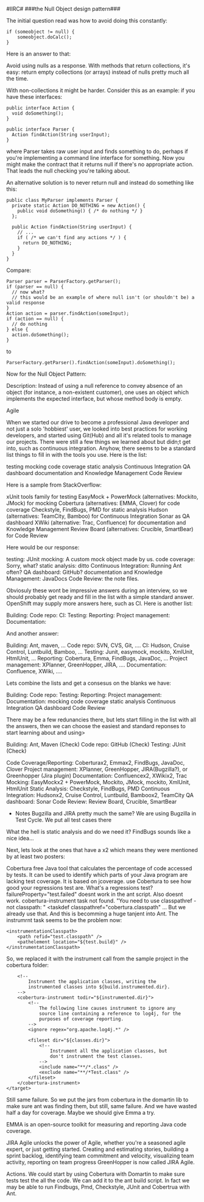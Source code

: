 

#IIRC#
###the Null Object design pattern###

The initial question read was how to avoid doing this constantly:
```
if (someobject != null) {
    someobject.doCalc();
}
```
Here is an answer to that:

Avoid using nulls as a response. With methods that return collections, it's easy: return empty collections (or arrays) instead of nulls pretty much all the time.

With non-collections it might be harder. Consider this as an example: if you have these interfaces:
```
public interface Action {
  void doSomething();
}

public interface Parser {
  Action findAction(String userInput);
}
```
where Parser takes raw user input and finds something to do, perhaps if you're implementing a command line interface for something. Now you might make the contract that it returns null if there's no appropriate action. That leads the null checking you're talking about.

An alternative solution is to never return null and instead do something like this:
```
public class MyParser implements Parser {
  private static Action DO_NOTHING = new Action() {
    public void doSomething() { /* do nothing */ }
  };

  public Action findAction(String userInput) {
    // ...
    if ( /* we can't find any actions */ ) {
      return DO_NOTHING;
    }
  }
}
```
Compare:
```
Parser parser = ParserFactory.getParser();
if (parser == null) {
  // now what?
  // this would be an example of where null isn't (or shouldn't be) a valid response
}
Action action = parser.findAction(someInput);
if (action == null) {
  // do nothing
} else {
  action.doSomething();
}
```
to
```
ParserFactory.getParser().findAction(someInput).doSomething();
```

Now for the Null Object Pattern:

Description: Instead of using a null reference to convey absence of an object (for instance, a non-existent customer), one uses an object which implements the expected interface, but whose method body is empty. 

Agile

When we started our drive to become a professional Java developer and not just a solo 'hobbiest' user, we looked into best practices for working developers, and started using Git(Hub) and all it's related tools to manage our projects.  There were still a few things we learned about but didn;t get into, such as continuous integration.  Anyhow, there seems to be a standard list things to fill in with the tools you use.  Here is the list:

testing
mocking
code coverage
static analysis
Continuous Integration
QA dashboard
documentation and Knowledge Management
Code Review

Here is a sample from StackOverflow:

xUnit tools family for testing
EasyMock + PowerMock (alternatives: Mockito, JMock) for mocking
Cobertura (alternatives: EMMA, Clover) for code coverage
Checkstyle, FindBugs, PMD for static analysis
Hudson (alternatives: TeamCity, Bamboo) for Continuous Integration
Sonar as QA dashboard
XWiki (alternative: Trac, Confluence) for documentation and Knowledge Management
Review Board (alternatives: Crucible, SmartBear) for Code Review

Here would be our response:

testing: JUnit
mocking: A custom mock object made by us.
code coverage:  Sorry, what?
static analysis: ditto
Continuous Integration: Running Ant often?
QA dashboard: GitHub?
documentation and Knowledge Management: JavaDocs
Code Review: the note files.

Obviosuly these wont be impressive answers during an interview, so we should probably get ready and fill in the list with a simple standard answer.  OpenShift may supply more answers here, such as CI.  Here is another list:

Building:
Code repo:
CI: 
Testing:
Reporting: 
Project management: 
Documentation: 

And another answer:

Building: Ant, maven, ...
Code repo: SVN, CVS, Git, ....
CI: Hudson, Cruise Control, Luntbuild, Bamboo, ...
Testing: Junit, easymock, mockito, XmlUnit, HtmlUnit, ...
Reporting: Cobertura, Emma, FindBugs, JavaDoc, ...
Project management: XPlanner, GreenHopper, JIRA, ....
Documentation: Confluence, XWiki, ....

Lets combine the lists and get a consesus on the blanks we have:

Building:
Code repo:
Testing:
Reporting: 
Project management: 
Documentation: 
mocking
code coverage
static analysis
Continuous Integration
QA dashboard
Code Review

There may be a few redunancies there, but lets start filling in the list with all the answers, then we can choose the easiest and standard reponses to start learning about and using>

Building: Ant, Maven (Check)
Code repo: GitHub (Check)
Testing: JUnit (Check)

Code Coverage/Reporting: Coberturax2, Emmax2, FindBugs, JavaDoc, Clover
Project management: XPlanner, GreenHopper, JIRA(Bugzilla?), or Greenhopper (Jira plugin)
Documentation: Confluencex2, XWikix2, Trac
Mocking: EasyMockx2 + PowerMock, Mockito, JMock, mockito, XmlUnit, HtmlUnit
Static Analysis: Checkstyle, FindBugs, PMD 
Continuous Integration: Hudsonx2, Cruise Control, Luntbuild, Bamboox2, TeamCity
QA dashboard: Sonar 
Code Review: Review Board, Crucible, SmartBear 

- Notes
Bugzilla and JIRA pretty much the same?
We are using Bugzilla in Test Cycle. We put all test cases there

What the hell is static analysis and do we need it?  FindBugs sounds like a nice idea...

Next, lets look at the ones that have a x2 which means they were mentioned by at least two posters:

Cobertura
free Java tool that calculates the percentage of code accessed by tests. It can be used to identify which parts of your Java program are lacking test coverage. It is based on jcoverage.
use Cobertura to see how good your
regressions test are. 
What's a regressions test?
failureProperty="test.failed" doesnt work in the ant script.
<sysproperty key="net.sourceforge.cobertura.datafile" file="${basedir}/cobertura.ser" />
Also doesnt work.
cobertura-instrument task not found.
"You need to use classpathref - not classpath: "
<taskdef classpathref="cobertura.classpath" ... 
But we already use that.  And this is becomming a huge tanjent into Ant.  The instrumrnt task seems to be the problem now:
<target name="instrument" depends="compile"> 
<cobertura-instrument todir="${instrumented.dir}">
    <includeclasses regex=".*" />
    <excludeclasses regex=".*\.Test.*" />

    <instrumentationClasspath>
        <path refid="test.classpath" />
        <pathelement location="${test.build}" />
    </instrumentationClasspath>
</cobertura-instrument>
</target> 

So, we replaced it with the instrument call from the sample project in the cobertura folder:

<target name="instrument" depends="init,compile">
		<!--
			Remove the coverage data file and any old instrumentation.
		-->
		<delete file="cobertura.ser"/>
		<delete dir="${instrumented.dir}" />

		<!--
			Instrument the application classes, writing the
			instrumented classes into ${build.instrumented.dir}.
		-->
		<cobertura-instrument todir="${instrumented.dir}">
			<!--
				The following line causes instrument to ignore any
				source line containing a reference to log4j, for the
				purposes of coverage reporting.
			-->
			<ignore regex="org.apache.log4j.*" />

			<fileset dir="${classes.dir}">
				<!--
					Instrument all the application classes, but
					don't instrument the test classes.
				-->
				<include name="**/*.class" />
				<exclude name="**/*Test.class" />
			</fileset>
		</cobertura-instrument>
	</target>
Still same failure.  So we put the jars from cobertura in the domartin lib to make sure ant was finding them, but still, same failure.  And we have wasted half a day for coverage.  Maybe we should give Emma a try.


EMMA is an open-source toolkit for measuring and reporting Java code coverage.

JIRA Agile unlocks the power of Agile, whether you're a seasoned agile expert, or just getting started.  Creating and estimating stories, building a sprint backlog, identifying team commitment and velocity, visualizing team activity, reporting on team progress
GreenHopper is now called JIRA Agile.


Actions.  We could start by using Cobertura with Domartin to make sure tests test the all the code.  We can add it to the ant build script.  In fact we may be able to run Findbugs, Pmd, Checkstyle, JUnit and Cobertrua with Ant.

